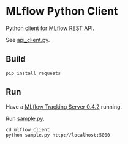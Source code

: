 # MLflow Python Client

Python client for [MLflow](https://mlflow.org) REST API.

See [api_client.py](mlflow_client/api_client.py).

## Build
```
pip install requests
```

## Run
Have a [MLflow Tracking Server 0.4.2](https://mlflow.org/docs/latest/tracking.html#running-a-tracking-server) running.

Run [sample.py](mlflow_client/sample.py).

```
cd mlflow_client
python sample.py http://localhost:5000
```
